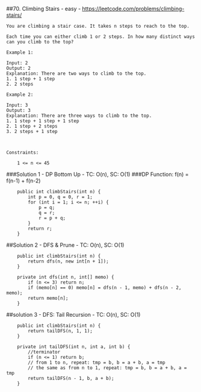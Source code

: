 ##70. Climbing Stairs - easy - https://leetcode.com/problems/climbing-stairs/
```
You are climbing a stair case. It takes n steps to reach to the top.

Each time you can either climb 1 or 2 steps. In how many distinct ways can you climb to the top?

Example 1:

Input: 2
Output: 2
Explanation: There are two ways to climb to the top.
1. 1 step + 1 step
2. 2 steps

Example 2:

Input: 3
Output: 3
Explanation: There are three ways to climb to the top.
1. 1 step + 1 step + 1 step
2. 1 step + 2 steps
3. 2 steps + 1 step

 

Constraints:

    1 <= n <= 45
```
###Solution 1 - DP Bottom Up - TC: O(n), SC: O(1)
###DP Function: f(n) = f(n-1) + f(n-2)
```
    public int climbStairs(int n) {
        int p = 0, q = 0, r = 1;
        for (int i = 1; i <= n; ++i) {
            p = q; 
            q = r; 
            r = p + q;
        }
        return r;
    }
```

##Solution 2 - DFS & Prune - TC: O(n), SC: O(1)
```
    public int climbStairs(int n) {
        return dfs(n, new int[n + 1]);
    }

    private int dfs(int n, int[] memo) {
        if (n <= 3) return n;
        if (memo[n] == 0) memo[n] = dfs(n - 1, memo) + dfs(n - 2, memo);
        return memo[n];
    }
```

##solution 3 - DFS: Tail Recursion - TC: O(n), SC: O(1)
```
    public int climbStairs(int n) {
        return tailDFS(n, 1, 1);
    }

    private int tailDFS(int n, int a, int b) {
        //terminator
        if (n <= 1) return b;
        // from 1 to n, repeat: tmp = b, b = a + b, a = tmp
        // the same as from n to 1, repeat: tmp = b, b = a + b, a = tmp
        return tailDFS(n - 1, b, a + b); 
    }
```